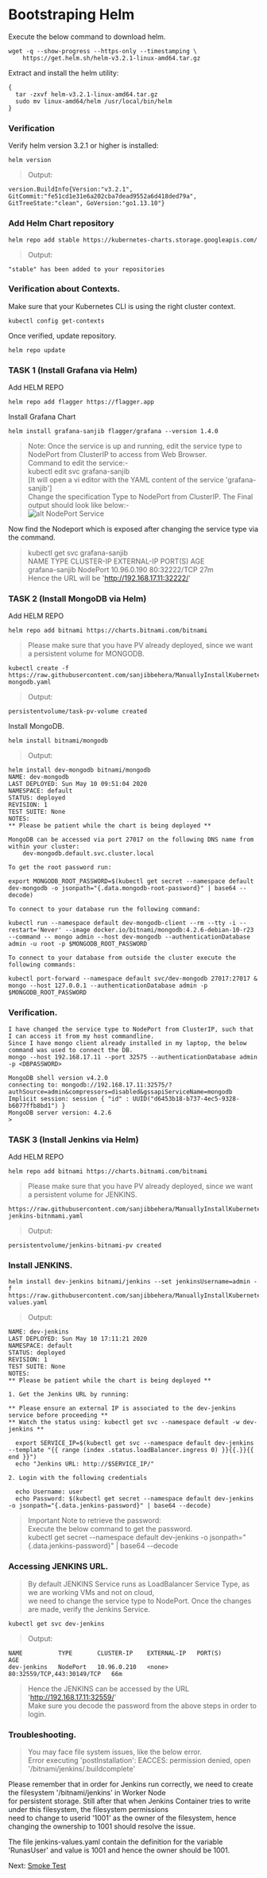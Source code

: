 # Bootstraping Helm

Execute the below command to download helm.

    wget -q --show-progress --https-only --timestamping \
        https://get.helm.sh/helm-v3.2.1-linux-amd64.tar.gz

Extract and install the helm utility:

    {
      tar -zxvf helm-v3.2.1-linux-amd64.tar.gz
      sudo mv linux-amd64/helm /usr/local/bin/helm
    }
    
### Verification
Verify helm version 3.2.1 or higher is installed:

    helm version
    
> Output:

    version.BuildInfo{Version:"v3.2.1", GitCommit:"fe51cd1e31e6a202cba7dead9552a6d418ded79a", GitTreeState:"clean", GoVersion:"go1.13.10"}
    
### Add Helm Chart repository

    helm repo add stable https://kubernetes-charts.storage.googleapis.com/
    
> Output:

    "stable" has been added to your repositories
    
### Verification about Contexts.
Make sure that your Kubernetes CLI is using the right cluster context.

    kubectl config get-contexts
    
Once verified, update repository.

    helm repo update


### TASK 1 (Install Grafana via Helm)
Add HELM REPO

    helm repo add flagger https://flagger.app
    
Install Grafana Chart

    helm install grafana-sanjib flagger/grafana --version 1.4.0
    
> Note: Once the service is up and running, edit the service type to NodePort from ClusterIP to access from Web Browser.  
Command to edit the service:-  
kubectl edit svc grafana-sanjib  
[It will open a vi editor with the YAML content of the service 'grafana-sanjib']  
Change the specification Type to NodePort from ClusterIP. The Final output should look like below:-  
![alt NodePort Service](https://github.com/sanjibbehera/ManuallyInstallKubernetesVer1_18InRHEL8/blob/master/snapshots/ServiceTypeChange.PNG)


Now find the Nodeport which is exposed after changing the service type via the command.  
> kubectl get svc grafana-sanjib  
NAME             TYPE       CLUSTER-IP    EXTERNAL-IP   PORT(S)        AGE  
grafana-sanjib   NodePort   10.96.0.190   <none>        80:32222/TCP   27m  
Hence the URL will be 'http://192.168.17.11:32222/'



### TASK 2 (Install MongoDB via Helm)
Add HELM REPO

    helm repo add bitnami https://charts.bitnami.com/bitnami
    
> Please make sure that you have PV already deployed, since we want a persistent volume for MONGODB.  

    kubectl create -f https://raw.githubusercontent.com/sanjibbehera/ManuallyInstallKubernetesVer1_18InRHEL8/master/deployments/pv-mongodb.yaml
    
> Output:  

    persistentvolume/task-pv-volume created

Install MongoDB.

    helm install bitnami/mongodb
    
> Output:

    helm install dev-mongodb bitnami/mongodb
    NAME: dev-mongodb
    LAST DEPLOYED: Sun May 10 09:51:04 2020
    NAMESPACE: default
    STATUS: deployed
    REVISION: 1
    TEST SUITE: None
    NOTES:
    ** Please be patient while the chart is being deployed **

    MongoDB can be accessed via port 27017 on the following DNS name from within your cluster:
        dev-mongodb.default.svc.cluster.local

    To get the root password run:

    export MONGODB_ROOT_PASSWORD=$(kubectl get secret --namespace default dev-mongodb -o jsonpath="{.data.mongodb-root-password}" | base64 --decode)

    To connect to your database run the following command:

    kubectl run --namespace default dev-mongodb-client --rm --tty -i --restart='Never' --image docker.io/bitnami/mongodb:4.2.6-debian-10-r23 --command -- mongo admin --host dev-mongodb --authenticationDatabase admin -u root -p $MONGODB_ROOT_PASSWORD

    To connect to your database from outside the cluster execute the following commands:

    kubectl port-forward --namespace default svc/dev-mongodb 27017:27017 &
    mongo --host 127.0.0.1 --authenticationDatabase admin -p $MONGODB_ROOT_PASSWORD
    
### Verification.

    I have changed the service type to NodePort from ClusterIP, such that I can access it from my host commandline.  
    Since I have mongo client already installed in my laptop, the below command was used to connect the DB.
    mongo --host 192.168.17.11 --port 32575 --authenticationDatabase admin -p <DBPASSWORD>  
    
    MongoDB shell version v4.2.0
    connecting to: mongodb://192.168.17.11:32575/?authSource=admin&compressors=disabled&gssapiServiceName=mongodb
    Implicit session: session { "id" : UUID("d6453b18-b737-4ec5-9328-b6077ffb8bd1") }
    MongoDB server version: 4.2.6
    >
    
### TASK 3 (Install Jenkins via Helm)
Add HELM REPO

    helm repo add bitnami https://charts.bitnami.com/bitnami
    
> Please make sure that you have PV already deployed, since we want a persistent volume for JENKINS.  

    https://raw.githubusercontent.com/sanjibbehera/ManuallyInstallKubernetesVer1_18InRHEL8/master/deployments/pv-jenkins-bitnmami.yaml
    
> Output:

    persistentvolume/jenkins-bitnami-pv created
    
### Install JENKINS.

    helm install dev-jenkins bitnami/jenkins --set jenkinsUsername=admin -f https://raw.githubusercontent.com/sanjibbehera/ManuallyInstallKubernetesVer1_18InRHEL8/master/deployments/jenkins-values.yaml
    
> Output:

    NAME: dev-jenkins
    LAST DEPLOYED: Sun May 10 17:11:21 2020
    NAMESPACE: default
    STATUS: deployed
    REVISION: 1
    TEST SUITE: None
    NOTES:
    ** Please be patient while the chart is being deployed **

    1. Get the Jenkins URL by running:

    ** Please ensure an external IP is associated to the dev-jenkins service before proceeding **
    ** Watch the status using: kubectl get svc --namespace default -w dev-jenkins **

      export SERVICE_IP=$(kubectl get svc --namespace default dev-jenkins --template "{{ range (index .status.loadBalancer.ingress 0) }}{{.}}{{ end }}")
      echo "Jenkins URL: http://$SERVICE_IP/"

    2. Login with the following credentials

      echo Username: user
      echo Password: $(kubectl get secret --namespace default dev-jenkins -o jsonpath="{.data.jenkins-password}" | base64 --decode)
      
> Important Note to retrieve the password:  
Execute the below command to get the password.  
kubectl get secret --namespace default dev-jenkins -o jsonpath="{.data.jenkins-password}" | base64 --decode

### Accessing JENKINS URL.

> By default JENKINS Service runs as LoadBalancer Service Type, as we are working VMs and not on cloud,  
we need to change the service type to NodePort. Once the changes are made, verify the Jenkins Service.

    kubectl get svc dev-jenkins
    
> Output:

    NAME          TYPE       CLUSTER-IP    EXTERNAL-IP   PORT(S)                      AGE
    dev-jenkins   NodePort   10.96.0.210   <none>        80:32559/TCP,443:30149/TCP   66m

> Hence the JENKINS can be accessed by the URL 'http://192.168.17.11:32559/'  
Make sure you decode the password from the above steps in order to login.


### Troubleshooting.
> You may face file system issues, like the below error.  
Error executing 'postInstallation': EACCES: permission denied, open '/bitnami/jenkins/.buildcomplete'  

Please remember that in order for Jenkins run correctly, we need to create the filesystem '/bitnami/jenkins' in Worker Node  
for persistent storage. Still after that when Jenkins Container tries to write under this filesystem, the filesystem permissions  
need to change  to userid '1001' as the owner of the filesystem, hence changing the ownership to 1001 should resolve the issue.    

The file jenkins-values.yaml contain the definition for the variable 'RunasUser' and value is 1001 and hence the owner should be 1001.

Next: [Smoke Test](https://github.com/sanjibbehera/ManuallyInstallKubernetesVer1_18InRHEL8/blob/master/doks/17-smoke%20tests.md)
